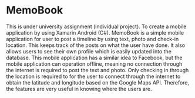 # MemoBook
This is under university assignment (individual project). To create a mobile application by using Xamarin Android (C#). MemoBook is a simple mobile application for user to post a timeline by using text, photo and check-in location. This keeps track of the posts on what the user have done. It also allows users to see their own profile which is easily updated into the database. This mobile application has a similar idea to Facebook, but the mobile application can operation offline, meaning no connection through the internet is required to post the text and photo. Only checking in through the location is required to for the user to connect through the internet to obtain the latitude and longitude based on the Google Maps API. Therefore, the features are very useful in knowing where the users are.
